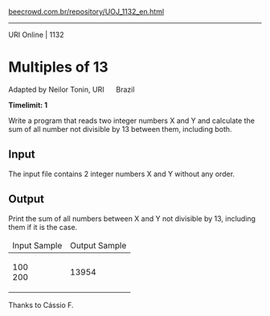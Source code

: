 <p><a href="https://www.beecrowd.com.br/repository/UOJ_1132_en.html">beecrowd.com.br/repository/UOJ_1132_en.html</a></p><hr>
<div>
  <span>URI Online | 1132</span>
  <h1>Multiples of 13</h1>
  <div><p>
     Adapted by Neilor Tonin, URI <img alt="" src="https://resources.beecrowd.com.br/gallery/images/flags/br.gif" style="width: 16px; height: 11px; "> Brazil</p>
  </div>
  <strong>Timelimit: 1</strong>
</div>
<div>
<div>
  <p>
   Write a program that reads two integer numbers X and Y and calculate the sum of all number not divisible by 13 between them, including both.</p>
</div>
<h2>Input</h2>
<div>
  <p>
   The input file contains 2 integer numbers X and Y without any order.</p>
</div>
<h2>Output</h2>
<div>
  <p>
   Print the sum of all numbers between X and Y not divisible by 13, including them if it is the case.</p>
</div>
<div></div>
  <table>
    <thead>
      <tr>
        <td>Input Sample</td>
        <td>Output Sample</td>
      </tr>
    </thead>
    <tbody>
      <tr>
        <td>
          <p>
           100<br>
           200</p>
        </td>
        <td>
          <p>
           13954</p>
        </td>
      </tr>
    </tbody>
  </table>
  <p>
   Thanks to Cássio F.</p>
</div>
